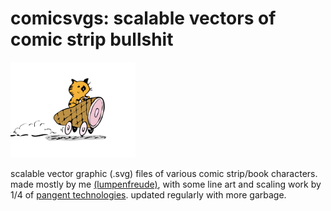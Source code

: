 # comicsvgs: scalable vectors of comic strip bullshit
<img src="./heathcliff/hamcar-color.svg" width="200">

scalable vector graphic (.svg) files of various comic strip/book characters. made mostly by me [(lumpenfreude)](https://twitter.com/lumpenfreude), with some line art and scaling work by 1/4 of [pangent technologies](https://twitter.com/pangenttech). updated regularly with more garbage. 
